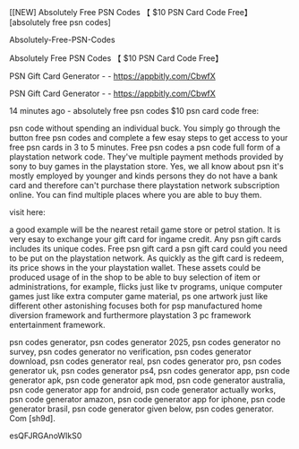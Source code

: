 [[NEW] Absolutely Free PSN Codes 【 $10 PSN Card Code Free】 [absolutely free psn codes]

Absolutely-Free-PSN-Codes

Absolutely Free PSN Codes 【 $10 PSN Card Code Free】

PSN Gift Card Generator - - https://appbitly.com/CbwfX


PSN Gift Card Generator - - https://appbitly.com/CbwfX


14 minutes ago - absolutely free psn codes  $10 psn card code free:

psn code without spending an individual buck. You simply go through the button free psn codes and complete a few esay steps to get access to your free psn cards in 3 to 5 minutes. Free psn codes a psn code full form of a playstation network code. They've multiple payment methods provided by sony to buy games in the playstation store. Yes, we all know about psn it's mostly employed by younger and kinds persons they do not have a bank card and therefore can't purchase there playstation network subscription online. You can find multiple places where you are able to buy them.

visit here:

 a good example will be the nearest retail game store or petrol station. It is very esay to exchange your gift card for ingame credit. Any psn gift cards includes its unique codes. Free psn gift card a psn gift card could you need to be put on the playstation network. As quickly as the gift card is redeem, its price shows in the your playstation wallet. These assets could be produced usage of in the shop to be able to buy selection of item or administrations, for example, flicks just like tv programs, unique computer games just like extra computer game material, ps one artwork just like different other astonishing focuses both for psp manufactured home diversion framework and furthermore playstation  3 pc framework entertainment framework.

psn codes generator, psn codes generator 2025, psn codes generator no survey, psn codes generator no verification, psn codes generator download, psn codes generator real, psn codes generator pro, psn codes generator uk, psn codes generator ps4, psn codes generator app, psn code generator apk, psn code generator apk mod, psn code generator australia, psn code generator app for android, psn code generator actually works, psn code generator amazon, psn code generator app for iphone, psn code generator brasil, psn code generator given below, psn codes generator. Com [sh9d].

esQFJRGAnoWIkS0

